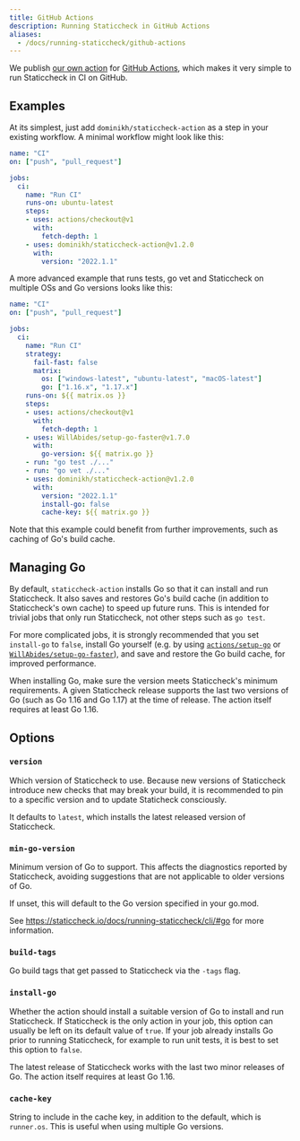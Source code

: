 ```yaml
---
title: GitHub Actions
description: Running Staticcheck in GitHub Actions
aliases:
  - /docs/running-staticcheck/github-actions
---
```

We publish [our own action](https://github.com/marketplace/actions/staticcheck) for [GitHub Actions](https://github.com/features/actions),
which makes it very simple to run Staticcheck in CI on GitHub.

## Examples

At its simplest, just add `dominikh/staticcheck-action` as a step in your existing workflow.
A minimal workflow might look like this:

```yaml
name: "CI"
on: ["push", "pull_request"]

jobs:
  ci:
	name: "Run CI"
	runs-on: ubuntu-latest
	steps:
	- uses: actions/checkout@v1
	  with:
		fetch-depth: 1
	- uses: dominikh/staticcheck-action@v1.2.0
	  with:
		version: "2022.1.1"
```

A more advanced example that runs tests, go vet and Staticcheck on multiple OSs and Go versions looks like this:

```yaml
name: "CI"
on: ["push", "pull_request"]

jobs:
  ci:
	name: "Run CI"
	strategy:
	  fail-fast: false
	  matrix:
		os: ["windows-latest", "ubuntu-latest", "macOS-latest"]
		go: ["1.16.x", "1.17.x"]
	runs-on: ${{ matrix.os }}
	steps:
	- uses: actions/checkout@v1
	  with:
		fetch-depth: 1
	- uses: WillAbides/setup-go-faster@v1.7.0
	  with:
		go-version: ${{ matrix.go }}
	- run: "go test ./..."
	- run: "go vet ./..."
	- uses: dominikh/staticcheck-action@v1.2.0
	  with:
		version: "2022.1.1"
		install-go: false
		cache-key: ${{ matrix.go }}
```

Note that this example could benefit from further improvements, such as caching of Go's build cache.

## Managing Go

By default, `staticcheck-action` installs Go so that it can install and run Staticcheck.
It also saves and restores Go's build cache (in addition to Staticcheck's own cache) to speed up future runs.
This is intended for trivial jobs that only run Staticcheck, not other steps such as `go test`.

For more complicated jobs, it is strongly recommended that you set `install-go` to `false`,
install Go yourself (e.g. by using [`actions/setup-go`](https://github.com/actions/setup-go) or [`WillAbides/setup-go-faster`](https://github.com/WillAbides/setup-go-faster)),
and save and restore the Go build cache, for improved performance.

When installing Go, make sure the version meets Staticcheck's minimum requirements.
A given Staticcheck release supports the last two versions of Go (such as Go 1.16 and Go 1.17) at the time of release.
The action itself requires at least Go 1.16.

## Options

### `version`

Which version of Staticcheck to use.
Because new versions of Staticcheck introduce new checks that may break your build,
it is recommended to pin to a specific version and to update Staticheck consciously.

It defaults to `latest`, which installs the latest released version of Staticcheck.

### `min-go-version`

Minimum version of Go to support. This affects the diagnostics reported by Staticcheck,
avoiding suggestions that are not applicable to older versions of Go.

If unset, this will default to the Go version specified in your go.mod.

See https://staticcheck.io/docs/running-staticcheck/cli/#go for more information.

### `build-tags`

Go build tags that get passed to Staticcheck via the `-tags` flag.

### `install-go`

Whether the action should install a suitable version of Go to install and run Staticcheck.
If Staticcheck is the only action in your job, this option can usually be left on its default value of `true`.
If your job already installs Go prior to running Staticcheck, for example to run unit tests, it is best to set this option to `false`.

The latest release of Staticcheck works with the last two minor releases of Go.
The action itself requires at least Go 1.16.

### `cache-key`

String to include in the cache key, in addition to the default, which is `runner.os`.
This is useful when using multiple Go versions.
